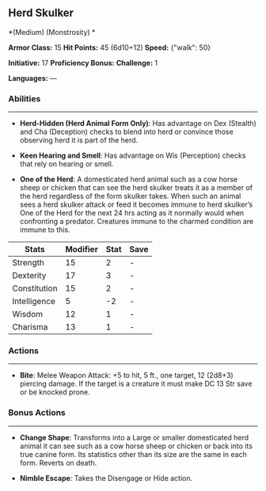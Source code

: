 ## Herd Skulker
*(Medium) (Monstrosity) *

**Armor Class:** 15
**Hit Points:** 45 (6d10+12)
**Speed:** {"walk": 50}

**Initiative:** 17
**Proficiency Bonus:**
**Challenge:** 1

**Languages:** —

### Abilities
 --- 
- **Herd-Hidden (Herd Animal Form Only)**: Has advantage on Dex (Stealth) and Cha (Deception) checks to blend into herd or convince those observing herd it is part of the herd.

- **Keen Hearing and Smell**: Has advantage on Wis (Perception) checks that rely on hearing or smell.

- **One of the Herd**: A domesticated herd animal such as a cow horse sheep or chicken that can see the herd skulker treats it as a member of the herd regardless of the form skulker takes. When such an animal sees a herd skulker attack or feed it becomes immune to herd skulker’s One of the Herd for the next 24 hrs acting as it normally would when confronting a predator. Creatures immune to the charmed condition are immune to this.



| Stats | Modifier | Stat | Save
| ---- | ---- | ---- | ---- |
| Strength | 15 | 2 | - |
| Dexterity | 17 | 3 | - |
| Constitution | 15 | 2 | - |
| Intelligence | 5 | -2 | - |
| Wisdom | 12 | 1 | - |
| Charisma | 13 | 1 | - |

### Actions
 --- 
- **Bite**: Melee Weapon Attack: +5 to hit, 5 ft., one target, 12 (2d8+3) piercing damage. If the target is a creature it must make DC 13 Str save or be knocked prone.

### Bonus Actions
 --- 
- **Change Shape**: Transforms into a Large or smaller domesticated herd animal it can see such as a cow horse sheep or chicken or back into its true canine form. Its statistics other than its size are the same in each form. Reverts on death.

- **Nimble Escape**: Takes the Disengage or Hide action.

